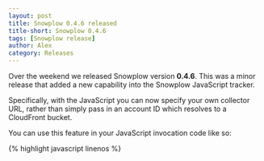 ```yaml
---
layout: post
title: Snowplow 0.4.6 released
title-short: Snowplow 0.4.6
tags: [Snowplow release]
author: Alex
category: Releases
---
```


Over the weekend we released Snowplow version **0.4.6**. This was a minor release that added a new capability into the Snowplow JavaScript tracker.

Specifically, with the JavaScript you can now specify your own collector URL, rather than simply pass in an account ID which resolves to a CloudFront bucket.

You can use this feature in your JavaScript invocation code like so:

{% highlight javascript linenos %}
<!-- Snowplow starts plowing -->
<script type="text/javascript">
var _snaq = _snaq || [];

_snaq.push(['setCollectorUrl', 'collector.mydomain.com']);
_snaq.push(['trackPageView']);

(function() {
...
{% endhighlight %}

Where `collector.mydomain.com` is the URL to your own collector.

We added this capability to Snowplow in support of Simon Rumble's excellent [SnowCannon] [snowcannon] prototype node.js collector for Snowplow. Going forwards you can of course use this custom URL to send your Snowplow events to any kind of collector on a domain you control.

Anyway I hope you like the feature and let us know how you get on with it!

[snowcannon]: https://github.com/shermozle/SnowCannon
